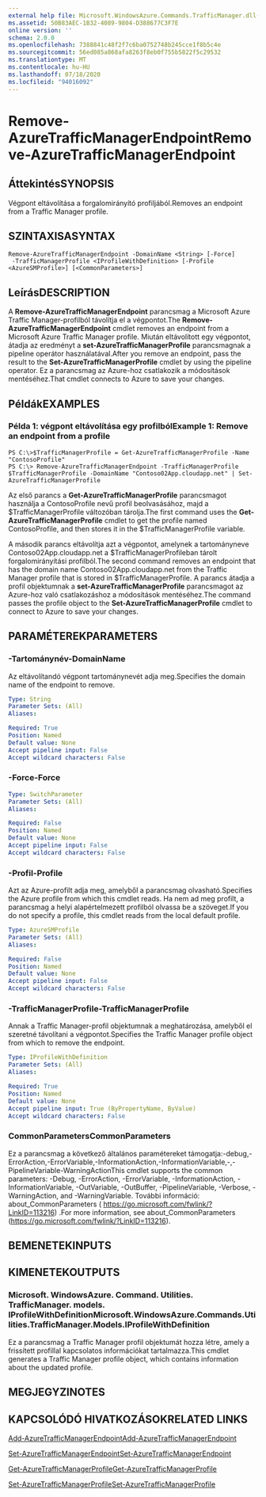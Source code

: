 ```yaml
---
external help file: Microsoft.WindowsAzure.Commands.TrafficManager.dll-Help.xml
ms.assetid: 50B83AEC-1B32-4089-9804-D388677C3F7E
online version: ''
schema: 2.0.0
ms.openlocfilehash: 7388841c48f2f7c6ba0752748b245cce1f8b5c4e
ms.sourcegitcommit: 56ed085a868afa8263f8eb0f755b5822f5c29532
ms.translationtype: MT
ms.contentlocale: hu-HU
ms.lasthandoff: 07/18/2020
ms.locfileid: "94016092"
---
```

# <span data-ttu-id="7e288-101">Remove-AzureTrafficManagerEndpoint</span><span class="sxs-lookup"><span data-stu-id="7e288-101">Remove-AzureTrafficManagerEndpoint</span></span>

## <span data-ttu-id="7e288-102">Áttekintés</span><span class="sxs-lookup"><span data-stu-id="7e288-102">SYNOPSIS</span></span>
<span data-ttu-id="7e288-103">Végpont eltávolítása a forgalomirányító profiljából.</span><span class="sxs-lookup"><span data-stu-id="7e288-103">Removes an endpoint from a Traffic Manager profile.</span></span>

## <span data-ttu-id="7e288-104">SZINTAXISA</span><span class="sxs-lookup"><span data-stu-id="7e288-104">SYNTAX</span></span>

```
Remove-AzureTrafficManagerEndpoint -DomainName <String> [-Force]
 -TrafficManagerProfile <IProfileWithDefinition> [-Profile <AzureSMProfile>] [<CommonParameters>]
```

## <span data-ttu-id="7e288-105">Leírás</span><span class="sxs-lookup"><span data-stu-id="7e288-105">DESCRIPTION</span></span>
<span data-ttu-id="7e288-106">A **Remove-AzureTrafficManagerEndpoint** parancsmag a Microsoft Azure Traffic Manager-profilból távolítja el a végpontot.</span><span class="sxs-lookup"><span data-stu-id="7e288-106">The **Remove-AzureTrafficManagerEndpoint** cmdlet removes an endpoint from a Microsoft Azure Traffic Manager profile.</span></span>
<span data-ttu-id="7e288-107">Miután eltávolított egy végpontot, átadja az eredményt a **set-AzureTrafficManagerProfile** parancsmagnak a pipeline operátor használatával.</span><span class="sxs-lookup"><span data-stu-id="7e288-107">After you remove an endpoint, pass the result to the **Set-AzureTrafficManagerProfile** cmdlet by using the pipeline operator.</span></span>
<span data-ttu-id="7e288-108">Ez a parancsmag az Azure-hoz csatlakozik a módosítások mentéséhez.</span><span class="sxs-lookup"><span data-stu-id="7e288-108">That cmdlet connects to Azure to save your changes.</span></span>

## <span data-ttu-id="7e288-109">Példák</span><span class="sxs-lookup"><span data-stu-id="7e288-109">EXAMPLES</span></span>

### <span data-ttu-id="7e288-110">Példa 1: végpont eltávolítása egy profilból</span><span class="sxs-lookup"><span data-stu-id="7e288-110">Example 1: Remove an endpoint from a profile</span></span>
```
PS C:\>$TrafficManagerProfile = Get-AzureTrafficManagerProfile -Name "ContosoProfile"
PS C:\> Remove-AzureTrafficManagerEndpoint -TrafficManagerProfile $TrafficManagerProfile -DomainName "Contoso02App.cloudapp.net" | Set-AzureTrafficManagerProfile
```

<span data-ttu-id="7e288-111">Az első parancs a **Get-AzureTrafficManagerProfile** parancsmagot használja a ContosoProfile nevű profil beolvasásához, majd a $TrafficManagerProfile változóban tárolja.</span><span class="sxs-lookup"><span data-stu-id="7e288-111">The first command uses the **Get-AzureTrafficManagerProfile** cmdlet to get the profile named ContosoProfile, and then stores it in the $TrafficManagerProfile variable.</span></span>

<span data-ttu-id="7e288-112">A második parancs eltávolítja azt a végpontot, amelynek a tartományneve Contoso02App.cloudapp.net a $TrafficManagerProfileban tárolt forgalomirányítási profilból.</span><span class="sxs-lookup"><span data-stu-id="7e288-112">The second command removes an endpoint that has the domain name Contoso02App.cloudapp.net from the Traffic Manager profile that is stored in $TrafficManagerProfile.</span></span>
<span data-ttu-id="7e288-113">A parancs átadja a profil objektumnak a **set-AzureTrafficManagerProfile** parancsmagot az Azure-hoz való csatlakozáshoz a módosítások mentéséhez.</span><span class="sxs-lookup"><span data-stu-id="7e288-113">The command passes the profile object to the **Set-AzureTrafficManagerProfile** cmdlet to connect to Azure to save your changes.</span></span>

## <span data-ttu-id="7e288-114">PARAMÉTEREK</span><span class="sxs-lookup"><span data-stu-id="7e288-114">PARAMETERS</span></span>

### <span data-ttu-id="7e288-115">-Tartománynév</span><span class="sxs-lookup"><span data-stu-id="7e288-115">-DomainName</span></span>
<span data-ttu-id="7e288-116">Az eltávolítandó végpont tartománynevét adja meg.</span><span class="sxs-lookup"><span data-stu-id="7e288-116">Specifies the domain name of the endpoint to remove.</span></span>

```yaml
Type: String
Parameter Sets: (All)
Aliases: 

Required: True
Position: Named
Default value: None
Accept pipeline input: False
Accept wildcard characters: False
```

### <span data-ttu-id="7e288-117">-Force</span><span class="sxs-lookup"><span data-stu-id="7e288-117">-Force</span></span>
```yaml
Type: SwitchParameter
Parameter Sets: (All)
Aliases: 

Required: False
Position: Named
Default value: None
Accept pipeline input: False
Accept wildcard characters: False
```

### <span data-ttu-id="7e288-118">-Profil</span><span class="sxs-lookup"><span data-stu-id="7e288-118">-Profile</span></span>
<span data-ttu-id="7e288-119">Azt az Azure-profilt adja meg, amelyből a parancsmag olvasható.</span><span class="sxs-lookup"><span data-stu-id="7e288-119">Specifies the Azure profile from which this cmdlet reads.</span></span> <span data-ttu-id="7e288-120">Ha nem ad meg profilt, a parancsmag a helyi alapértelmezett profilból olvassa be a szöveget.</span><span class="sxs-lookup"><span data-stu-id="7e288-120">If you do not specify a profile, this cmdlet reads from the local default profile.</span></span>

```yaml
Type: AzureSMProfile
Parameter Sets: (All)
Aliases: 

Required: False
Position: Named
Default value: None
Accept pipeline input: False
Accept wildcard characters: False
```

### <span data-ttu-id="7e288-121">-TrafficManagerProfile</span><span class="sxs-lookup"><span data-stu-id="7e288-121">-TrafficManagerProfile</span></span>
<span data-ttu-id="7e288-122">Annak a Traffic Manager-profil objektumnak a meghatározása, amelyből el szeretné távolítani a végpontot.</span><span class="sxs-lookup"><span data-stu-id="7e288-122">Specifies the Traffic Manager profile object from which to remove the endpoint.</span></span>

```yaml
Type: IProfileWithDefinition
Parameter Sets: (All)
Aliases: 

Required: True
Position: Named
Default value: None
Accept pipeline input: True (ByPropertyName, ByValue)
Accept wildcard characters: False
```

### <span data-ttu-id="7e288-123">CommonParameters</span><span class="sxs-lookup"><span data-stu-id="7e288-123">CommonParameters</span></span>
<span data-ttu-id="7e288-124">Ez a parancsmag a következő általános paramétereket támogatja:-debug,-ErrorAction,-ErrorVariable,-InformationAction,-InformationVariable,-,-PipelineVariable-WarningAction</span><span class="sxs-lookup"><span data-stu-id="7e288-124">This cmdlet supports the common parameters: -Debug, -ErrorAction, -ErrorVariable, -InformationAction, -InformationVariable, -OutVariable, -OutBuffer, -PipelineVariable, -Verbose, -WarningAction, and -WarningVariable.</span></span> <span data-ttu-id="7e288-125">További információ: about_CommonParameters ( https://go.microsoft.com/fwlink/?LinkID=113216) .</span><span class="sxs-lookup"><span data-stu-id="7e288-125">For more information, see about_CommonParameters (https://go.microsoft.com/fwlink/?LinkID=113216).</span></span>

## <span data-ttu-id="7e288-126">BEMENETEK</span><span class="sxs-lookup"><span data-stu-id="7e288-126">INPUTS</span></span>

## <span data-ttu-id="7e288-127">KIMENETEK</span><span class="sxs-lookup"><span data-stu-id="7e288-127">OUTPUTS</span></span>

### <span data-ttu-id="7e288-128">Microsoft. WindowsAzure. Command. Utilities. TrafficManager. models. IProfileWithDefinition</span><span class="sxs-lookup"><span data-stu-id="7e288-128">Microsoft.WindowsAzure.Commands.Utilities.TrafficManager.Models.IProfileWithDefinition</span></span>
<span data-ttu-id="7e288-129">Ez a parancsmag a Traffic Manager profil objektumát hozza létre, amely a frissített profillal kapcsolatos információkat tartalmazza.</span><span class="sxs-lookup"><span data-stu-id="7e288-129">This cmdlet generates a Traffic Manager profile object, which contains information about the updated profile.</span></span>

## <span data-ttu-id="7e288-130">MEGJEGYZI</span><span class="sxs-lookup"><span data-stu-id="7e288-130">NOTES</span></span>

## <span data-ttu-id="7e288-131">KAPCSOLÓDÓ HIVATKOZÁSOK</span><span class="sxs-lookup"><span data-stu-id="7e288-131">RELATED LINKS</span></span>

[<span data-ttu-id="7e288-132">Add-AzureTrafficManagerEndpoint</span><span class="sxs-lookup"><span data-stu-id="7e288-132">Add-AzureTrafficManagerEndpoint</span></span>](./Add-AzureTrafficManagerEndpoint.md)

[<span data-ttu-id="7e288-133">Set-AzureTrafficManagerEndpoint</span><span class="sxs-lookup"><span data-stu-id="7e288-133">Set-AzureTrafficManagerEndpoint</span></span>](./Set-AzureTrafficManagerEndpoint.md)

[<span data-ttu-id="7e288-134">Get-AzureTrafficManagerProfile</span><span class="sxs-lookup"><span data-stu-id="7e288-134">Get-AzureTrafficManagerProfile</span></span>](./Get-AzureTrafficManagerProfile.md)

[<span data-ttu-id="7e288-135">Set-AzureTrafficManagerProfile</span><span class="sxs-lookup"><span data-stu-id="7e288-135">Set-AzureTrafficManagerProfile</span></span>](./Set-AzureTrafficManagerProfile.md)


